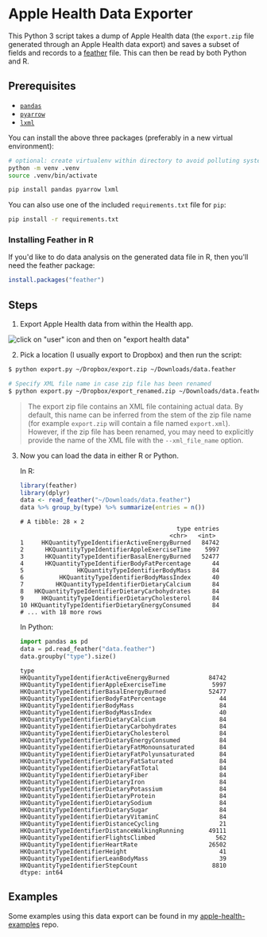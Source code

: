 # Apple Health Data Exporter

This Python 3 script takes a dump of Apple Health data (the `export.zip` file
generated through an Apple Health data export) and saves a subset of fields and
records to a [feather](https://github.com/wesm/feather) file. This can then be
read by both Python and R.

## Prerequisites

- [`pandas`](http://pandas.pydata.org/)
- [`pyarrow`](https://pypi.org/project/pyarrow/)
- [`lxml`](http://lxml.de/index.html)

You can install the above three packages (preferably in a new virtual
environment):

```sh
# optional: create virtualenv within directory to avoid polluting system Python
python -m venv .venv
source .venv/bin/activate

pip install pandas pyarrow lxml
```

You can also use one of the included `requirements.txt` file for `pip`:

```sh
pip install -r requirements.txt
```

### Installing Feather in R

If you'd like to do data analysis on the generated data file in R, then you'll
need the feather package:

```r
install.packages("feather")
```

## Steps

1. Export Apple Health data from within the Health app.

![click on "user" icon and then on "export health data"](images/exporting.png)

2. Pick a location (I usually export to Dropbox) and then run the script:

```bash
$ python export.py ~/Dropbox/export.zip ~/Downloads/data.feather

# Specify XML file name in case zip file has been renamed
$ python export.py ~/Dropbox/export_renamed.zip ~/Downloads/data.feather --xml_file_name export.zip
```

> The export zip file contains an XML file containing
> actual data. By default, this name can be inferred
> from the stem of the zip file name (for example
> `export.zip` will contain a file named `export.xml`).
> However, if the zip file has been renamed, you may
> need to explicitly provide the name of the XML file
> with the `--xml_file_name` option.

3. Now you can load the data in either R or Python.

   In R:

   ```r
   library(feather)
   library(dplyr)
   data <- read_feather("~/Downloads/data.feather")
   data %>% group_by(type) %>% summarize(entries = n())
   ```

   ```
   # A tibble: 28 × 2
                                               type entries
                                             <chr>   <int>
   1     HKQuantityTypeIdentifierActiveEnergyBurned   84742
   2      HKQuantityTypeIdentifierAppleExerciseTime    5997
   3      HKQuantityTypeIdentifierBasalEnergyBurned   52477
   4      HKQuantityTypeIdentifierBodyFatPercentage      44
   5               HKQuantityTypeIdentifierBodyMass      84
   6          HKQuantityTypeIdentifierBodyMassIndex      40
   7         HKQuantityTypeIdentifierDietaryCalcium      84
   8   HKQuantityTypeIdentifierDietaryCarbohydrates      84
   9     HKQuantityTypeIdentifierDietaryCholesterol      84
   10 HKQuantityTypeIdentifierDietaryEnergyConsumed      84
   # ... with 18 more rows
   ```

   In Python:

   ```python
   import pandas as pd
   data = pd.read_feather("data.feather")
   data.groupby("type").size()
   ```

   ```
   type
   HKQuantityTypeIdentifierActiveEnergyBurned           84742
   HKQuantityTypeIdentifierAppleExerciseTime             5997
   HKQuantityTypeIdentifierBasalEnergyBurned            52477
   HKQuantityTypeIdentifierBodyFatPercentage               44
   HKQuantityTypeIdentifierBodyMass                        84
   HKQuantityTypeIdentifierBodyMassIndex                   40
   HKQuantityTypeIdentifierDietaryCalcium                  84
   HKQuantityTypeIdentifierDietaryCarbohydrates            84
   HKQuantityTypeIdentifierDietaryCholesterol              84
   HKQuantityTypeIdentifierDietaryEnergyConsumed           84
   HKQuantityTypeIdentifierDietaryFatMonounsaturated       84
   HKQuantityTypeIdentifierDietaryFatPolyunsaturated       84
   HKQuantityTypeIdentifierDietaryFatSaturated             84
   HKQuantityTypeIdentifierDietaryFatTotal                 84
   HKQuantityTypeIdentifierDietaryFiber                    84
   HKQuantityTypeIdentifierDietaryIron                     84
   HKQuantityTypeIdentifierDietaryPotassium                84
   HKQuantityTypeIdentifierDietaryProtein                  84
   HKQuantityTypeIdentifierDietarySodium                   84
   HKQuantityTypeIdentifierDietarySugar                    84
   HKQuantityTypeIdentifierDietaryVitaminC                 84
   HKQuantityTypeIdentifierDistanceCycling                 21
   HKQuantityTypeIdentifierDistanceWalkingRunning       49111
   HKQuantityTypeIdentifierFlightsClimbed                 562
   HKQuantityTypeIdentifierHeartRate                    26502
   HKQuantityTypeIdentifierHeight                          41
   HKQuantityTypeIdentifierLeanBodyMass                    39
   HKQuantityTypeIdentifierStepCount                     8810
   dtype: int64
   ```

## Examples

Some examples using this data export can be found in my
[apple-health-examples](https://github.com/mganjoo/apple-health-examples) repo.
